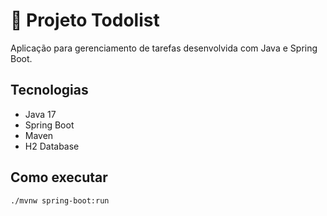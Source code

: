 # 📝 Projeto Todolist

Aplicação para gerenciamento de tarefas desenvolvida com Java e Spring Boot.

## Tecnologias
- Java 17
- Spring Boot
- Maven
- H2 Database

## Como executar
```bash
./mvnw spring-boot:run
